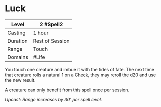 # Luck

| Level    | 2 #Spell2       |
| -------- | --------------- |
| Casting  | 1 hour          |
| Duration | Rest of Session |
| Range    | Touch           |
| Domains  | #Life           |

You touch one creature and imbue it with the tides of fate. The next time that creature rolls a natural 1 on a [Check](../../../../Game%20Procedures/Check.md), they may reroll the d20 and use the new result.

A creature can only benefit from this spell once per session.

*Upcast: Range increases by 30' per spell level.*